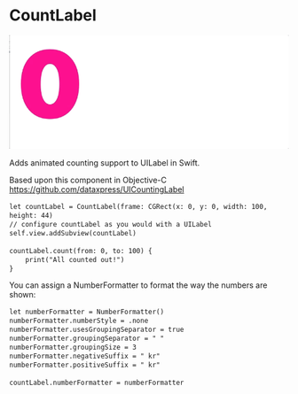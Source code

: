 # CountLabel

![CountLabel](hotpink.gif)

Adds animated counting support to UILabel in Swift.

Based upon this component in Objective-C
https://github.com/dataxpress/UICountingLabel

```
let countLabel = CountLabel(frame: CGRect(x: 0, y: 0, width: 100, height: 44)
// configure countLabel as you would with a UILabel
self.view.addSubview(countLabel)

countLabel.count(from: 0, to: 100) {
    print("All counted out!")
}
```

You can assign a NumberFormatter to format the way the numbers are shown:
```
let numberFormatter = NumberFormatter()
numberFormatter.numberStyle = .none
numberFormatter.usesGroupingSeparator = true
numberFormatter.groupingSeparator = " "
numberFormatter.groupingSize = 3
numberFormatter.negativeSuffix = " kr"
numberFormatter.positiveSuffix = " kr"

countLabel.numberFormatter = numberFormatter
```

